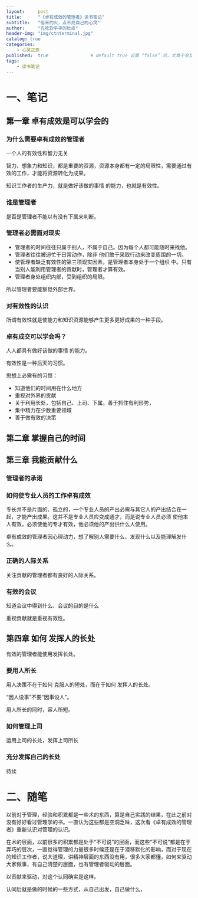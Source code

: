 ```yaml
---
layout:     post
title:      "《卓有成效的管理者》读书笔记"
subtitle:   "借来的火，点不亮自己的心灵"
author:     "先吃软乎乎的肚皮"
header-img: "img/ctnterminal.jpg"
catalog: true
categories: 
    - 心灵之旅
published:  true   				# default true 设置 “false” 后，文章不会显示
tags:
    - 读书笔记
---
```




# 一、笔记

## 第一章 卓有成效是可以学会的

### 为什么需要卓有成效的管理者

一个人的有效性和智力无关

智力、想象力和知识，都是重要的资源，资源本身都有一定的局限性，需要通过有效的工作，才能将资源转化为成果。

知识工作者的生产力，就是做好该做的事情 的能力，也就是有效性。

### 谁是管理者

是否是管理者不能以有没有下属来判断。



### 管理者必需面对现实

- 管理者的时间往往只属于别人，不属于自己。因为每个人都可能随时来找他。
- 管理者往往被迫忙于日常动作，除非 他们敢于采取行动来改变周围的一切。
- 使管理者缺乏有效性的第三项现实因素，是管理者本身处于一个组织 中。只有当别人能利用管理者的贡献时，管理者才算有效。
- 管理者身处组织内部，受到组织的局限。

所以管理者要能察觉外部世界。



### 对有效性的认识

所谓有效性就是使能力和知识资源能够产生更多更好成果的一种手段。



### 卓有成交可以学会吗？

人人都具有做好该做的事情 的能力。

有效性是一种后天的习惯。

思想上必需有的习惯：

- 知道他们的时间用在什么地方
- 重视对外界的贡献
- 关于利用长处，包括自己、上司、下属。善于抓住有利形势，
- 集中精力在少数重要领域
- 善于做有效的决策



## 第二章 掌握自己的时间



## 第三章 我能贡献什么

### 管理者的承诺



### 如何使专业人员的工作卓有成效

专长并不是片面的、孤立的，一个专业人员的产出必需与其它人的产出结合在一起，才能产出成果。这并不是专业人员应变成通才，而是说专业人员必须 使他本人有效，必须使他的专才有效，他必须他的产出供什么人使用。

卓有成效的管理者因心理动力，想了解别人需要什么、发现什么以及能理解发什么。

### 正确的人际关系

关注贡献的管理者都有良好的人际关系。



### 有效的会议

知道会议中得到什么、会议的目的是什么

重视贡献就是重视有效性。



## 第四章 如何 发挥人的长处

有效的管理者能使用发挥长处。

### 要用人所长

用人决策不在于如何 克服人的短处，而在于如何 发挥人的长处。

“因人设事”不要“因事设人”。

用人所长的同时，容人所短。



### 如何管理上司

运用上司的长处，发挥上司所长

### 充分发挥自己的长处

待续





# 二、随笔

以前对于管理，经验和积累都是一些术的东西，算是自己实践的结果，在此之前对没有好好看过管理学的书。一直认为这些都是空洞乏味，这次看《卓有成效的管理者》重新认识对管理的认识。

在术的层面，以前很多的积累都是处于“不可说”的层面，而这些“不可说”都是在于弄巧的层次，一直觉得管理的力量很多时候还是在于潜移默化的影响，而对于现在的知识工作者，说大道理，讲精神层面的东西没有用，很多大家都懂，如何来驱动大家做事，有自己清楚的层面，也有管理者驱动的层面。

以贡献来驱动，对这个认同确实是这样。

认同后就是做的时候的一些方式，从自己出发，自己做什么，




